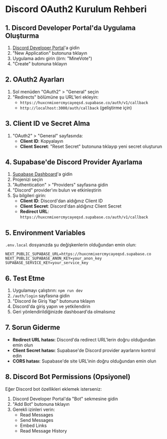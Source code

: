 # Discord OAuth2 Kurulum Rehberi

## 1. Discord Developer Portal'da Uygulama Oluşturma

1. [Discord Developer Portal](https://discord.com/developers/applications)'a gidin
2. "New Application" butonuna tıklayın
3. Uygulama adını girin (örn: "MineVote")
4. "Create" butonuna tıklayın

## 2. OAuth2 Ayarları

1. Sol menüden "OAuth2" > "General" seçin
2. "Redirects" bölümüne şu URL'leri ekleyin:
   - `https://huxcnmixercmycayeqsd.supabase.co/auth/v1/callback`
   - `http://localhost:3000/auth/callback` (geliştirme için)

## 3. Client ID ve Secret Alma

1. "OAuth2" > "General" sayfasında:
   - **Client ID**: Kopyalayın
   - **Client Secret**: "Reset Secret" butonuna tıklayıp yeni secret oluşturun

## 4. Supabase'de Discord Provider Ayarlama

1. [Supabase Dashboard](https://supabase.com/dashboard)'a gidin
2. Projenizi seçin
3. "Authentication" > "Providers" sayfasına gidin
4. "Discord" provider'ını bulun ve etkinleştirin
5. Şu bilgileri girin:
   - **Client ID**: Discord'dan aldığınız Client ID
   - **Client Secret**: Discord'dan aldığınız Client Secret
   - **Redirect URL**: `https://huxcnmixercmycayeqsd.supabase.co/auth/v1/callback`

## 5. Environment Variables

`.env.local` dosyanızda şu değişkenlerin olduğundan emin olun:

```env
NEXT_PUBLIC_SUPABASE_URL=https://huxcnmixercmycayeqsd.supabase.co
NEXT_PUBLIC_SUPABASE_ANON_KEY=your_anon_key
SUPABASE_SERVICE_KEY=your_service_key
```

## 6. Test Etme

1. Uygulamayı çalıştırın: `npm run dev`
2. `/auth/login` sayfasına gidin
3. "Discord ile Giriş Yap" butonuna tıklayın
4. Discord'da giriş yapın ve yetkilendirin
5. Geri yönlendirildiğinizde dashboard'da olmalısınız

## 7. Sorun Giderme

- **Redirect URL hatası**: Discord'da redirect URL'lerin doğru olduğundan emin olun
- **Client Secret hatası**: Supabase'de Discord provider ayarlarını kontrol edin
- **CORS hatası**: Supabase'de site URL'inin doğru olduğundan emin olun

## 8. Discord Bot Permissions (Opsiyonel)

Eğer Discord bot özellikleri eklemek isterseniz:

1. Discord Developer Portal'da "Bot" sekmesine gidin
2. "Add Bot" butonuna tıklayın
3. Gerekli izinleri verin:
   - Read Messages
   - Send Messages
   - Embed Links
   - Read Message History
